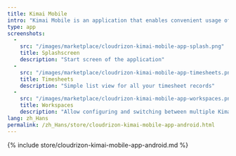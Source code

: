 ```yaml
---
title: Kimai Mobile
intro: "Kimai Mobile is an application that enables convenient usage of Kimai on your Android mobile device"
type: app 
screenshots:
  -
    src: "/images/marketplace/cloudrizon-kimai-mobile-app-splash.png"
    title: Splashscreen
    description: "Start screen of the application"
  -
    src: "/images/marketplace/cloudrizon-kimai-mobile-app-timesheets.png"
    title: Timesheets
    description: "Simple list view for all your timesheet records"
  -
    src: "/images/marketplace/cloudrizon-kimai-mobile-app-workspaces.png"
    title: Workspaces
    description: "Allow configuring and switching between multiple Kimai instances"
lang: zh_Hans
permalink: /zh_Hans/store/cloudrizon-kimai-mobile-app-android.html
---
```


{% include store/cloudrizon-kimai-mobile-app-android.md %}
